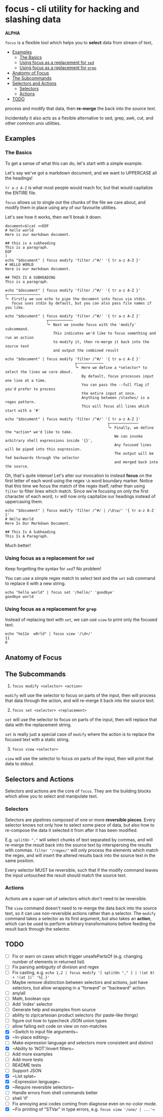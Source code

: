 # focus - cli utility for hacking and slashing data

**ALPHA**

`focus` is a flexible tool which helps you to **select** data from stream of text,
<!-- toc GFM -->

* [Examples](#examples)
    * [The Basics](#the-basics)
    * [Using focus as a replacement for `sed`](#using-focus-as-a-replacement-for-sed)
    * [Using focus as a replacement for `grep`](#using-focus-as-a-replacement-for-grep)
* [Anatomy of Focus](#anatomy-of-focus)
* [The Subcommands](#the-subcommands)
* [Selectors and Actions](#selectors-and-actions)
    * [Selectors](#selectors)
    * [Actions](#actions)
* [TODO](#todo)

<!-- tocstop -->
process and modify that data, then **re-merge** the back into the source text.

Incidentally it also acts as a flexible alternative to sed, grep, awk, cut, and other common unix utilities.

## Examples

### The Basics

To get a sense of what this can do, let's start with a simple example.

Let's say we've got a markdown document, and we want to UPPERCASE all the headings!

`tr a-z A-Z` is what most people would reach for, but that would capitalize the ENTIRE file.

`focus` allows us to single out the chunks of the file we care about, and modify them in place using any of our favourite utilities.

Let's see how it works, then we'll break it down.

```focus
document=$(cat <<EOF
# hello world
Here is our markdown document.

## this is a subheading
This is a paragraph.
EOF
)
echo "$document" | focus modify 'filter /^#/' '{ tr a-z A-Z }'
# HELLO WORLD
Here is our markdown document.

## THIS IS A SUBHEADING
This is a paragraph.
```

```
echo "$document" | focus modify 'filter /^#/' '{ tr a-z A-Z }'
┬───────────────
╰╸ Firstly we use echo to pipe the document into focus via stdin. 
   focus uses stdin by default, but you can also pass file names if you like.
```

```
echo "$document" | focus modify 'filter /^#/' '{ tr a-z A-Z }'
                   ┬───────────
                   ╰╸ Next we invoke focus with the 'modify' subcommand.
                      This indicates we'd like to focus something and run an action
                      to modify it, then re-merge it back into the source text
                      and output the combined result
```

```
echo "$document" | focus modify 'filter /^#/' '{ tr a-z A-Z }'
                                ┬────────────
                                ╰╸ Here we define a *selector* to select the lines we care about.
                                   By default, focus processes input one line at a time.
                                   You can pass the --full flag if you'd prefer to process
                                   the entire input at once.
                                   Anything between /slashes/ is a regex pattern.
                                   This will focus all lines which start with a '#'
```

```
echo "$document" | focus modify 'filter /^#/' '{ tr a-z A-Z }'
                                               ┬─────────────
                                               ╰╸ Finally, we define the *action* we'd like to take.
                                                  We can invoke arbitrary shell expressions inside '{}',
                                                  Any focused lines will be piped into this expression.
                                                  The output will be fed backwards through the selector
                                                  and merged back into the source.
```


Oh, that's quite intense! 
Let's alter our invocation to instead **focus** on the first letter of each word using the regex `\b` word boundary marker.
Notice that this time we focus the match of the regex itself, rather than using `filter` to filter lines which match.
Since we're focusing on only the first character of each word, `tr` will now only capitalize our headings instead of uppercasing them.

```focus
echo "$document" | focus modify 'filter /^#/ | /\b\w/' '{ tr a-z A-Z }'
# Hello World
Here Is Our Markdown Document.

## This Is A Subheading
This Is A Paragraph.
```

Much better!

### Using focus as a replacement for `sed`

Keep forgetting the syntax for `sed`? No problem!

You can use a simple regex match to select text and the `set` sub command to replace it with a new string.

```
echo "hello world" | focus set '/hello/' 'goodbye'
goodbye world
```

### Using focus as a replacement for `grep`

Instead of replacing text with `set`, we can use `view` to print only the focused text.

```
echo "he11o  w0rld" | focus view '/\d+/'
11
0
```

## Anatomy of Focus

## The Subcommands

1. `focus modify <selector> <action>` 

`modify` will use the selector to focus on parts of the input, then will process that data through the action, 
and will re-merge it back into the source text.

2. `focus set <selector> <replacement>`

`set` will use the selector to focus on parts of the input, then will replace that data with the replacement string.

`set` is really just a special case of `modify` where the action is to replace the focused text with a static string.

3. `focus view <selector>`

`view` will use the selector to focus on parts of the input, then will print that data to stdout.

## Selectors and Actions

Selectors and actions are the core of `focus`. They are the building blocks which allow you to select and manipulate text.

### Selectors

Selectors are pipelines composed of one or more **reversible pieces**. Every selector knows not only how to 
select some piece of data, but also how to re-compose the data it selected it from after it has been modified.

E.g. 
`splitOn ","` will select chunks of text separated by commas, and will re-merge the result back into the source text by interspersing the results with commas.
`filter "/regex/"` will only process the elements which match the regex, and will insert the altered results back into the source text in the same position.

Every selector MUST be reversible, such that if the modify command leaves the input untouched the result should match the source text.

### Actions

Actions are a super-set of selectors which don't need to be reversible. 

The `view` command doesn't need to re-merge the data back into the source text, so it can use non-reversible actions rather than a selector.
The `modify` command takes a selector as its first argument, but also takes an **action**, which can be used to perform arbitrary transformations 
before feeding the result back through the selector.

## TODO

- [ ] Fix or warn on cases which trigger unsafePartsOf (e.g. changing number of elements in returned list)
- [ ] Fix parsing ambiguity of division and regex
- [ ] Fix casting, e.g. `echo 1,2 | focus modify '[ splitOn "," ] | !(at 0) + !(at 1)' '%{.}'`
- [ ] Maybe remove distinction between selectors and actions, just have selectors, but allow wrapping in a "forward" or "backward" action.
- [ ] any/all
- [ ] Math, boolean ops
- [ ] Add 'index' selector
- [ ] Generate help and examples from source
- [ ] ability to zip/cartesian product selectors (for paste-like things)
- [ ] figure out how to typecheck JSON union types
- [ ] allow failing exit code on view on non-matches
- [x] ~Switch to input file arguments~
- [x] ~In-place editing~
- [ ] Make expression language and selectors more consistent and distinct
- [x] ~Ability to 'NOT'/invert filters~
- [ ] Add more examples
- [ ] Add more tests
- [ ] README tests
- [ ] Support JSON
- [x] ~List splat~
- [x] ~Expression language~
- [x] ~Require reversible selectors~
- [ ] Handle errors from shell commands better
- [ ] shell 'if'
- [ ] Fix annoying ansi codes coming from diagnose even on no-color mode.
- [x] ~Fix printing of "STVar" in type errors, e.g. `focus view '/one/ | ...'`~
